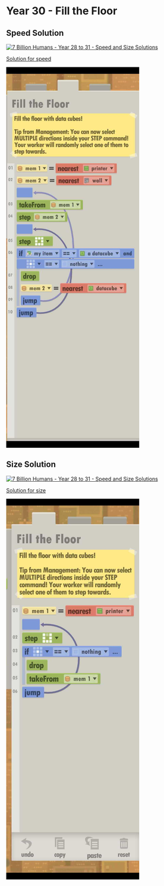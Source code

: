 # Year 30 - Fill the Floor

## Speed Solution

[![7 Billion Humans - Year 28 to 31 - Speed and Size Solutions](https://img.youtube.com/vi/sjisK56tksw/0.jpg)](https://www.youtube.com/watch?v=sjisK56tksw&t=327s)

[Solution for speed](speedSolution.txt)

![Solution for speed](speedSolution.JPEG "Year 30 - Speed")

## Size Solution

[![7 Billion Humans - Year 28 to 31 - Speed and Size Solutions](https://img.youtube.com/vi/sjisK56tksw/0.jpg)](https://www.youtube.com/watch?v=sjisK56tksw&t=190s)

[Solution for size](sizeSolution.txt)

![Solution for size](sizeSolution.JPEG "Year 30 - Size")